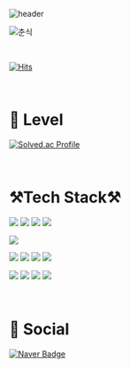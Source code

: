 ![header](https://capsule-render.vercel.app/api?type=waving&color=fdecc8&height=300&section=header&text=Jaehyun's%20GitHub&fontSize=60&fontColor=032539)

![춘식](https://user-images.githubusercontent.com/122425985/229136058-468e62e6-28b0-49b1-abac-27dc7b40c13b.gif)

<br>

[![Hits](https://hits.seeyoufarm.com/api/count/incr/badge.svg?url=https%3A%2F%2Fgithub.com%2FKimJ4ehyune&count_bg=%2379C83D&title_bg=%23555555&icon=&icon_color=%23E7E7E7&title=hits&edge_flat=false)](https://hits.seeyoufarm.com)   

<br>

# 🐝 Level

[![Solved.ac Profile](http://mazassumnida.wtf/api/v2/generate_badge?boj=niggaud)](https://solved.ac/niggaud/)

<br>

# ⚒️Tech Stack⚒️

<img src="https://img.shields.io/badge/java-007396?style=for-the-badge&logo=java&logoColor=white"> <img src="https://img.shields.io/badge/spring-6DB33F?style=for-the-badge&logo=spring&logoColor=white"> <img src="https://img.shields.io/badge/spring boot-6DB33F?style=for-the-badge&logo=springboot&logoColor=white"> <img src="https://img.shields.io/badge/spring security-6DB33F?style=for-the-badge&logo=springsecurity&logoColor=white">

<img src="https://img.shields.io/badge/mysql-4479A1?style=for-the-badge&logo=mysql&logoColor=white"> 

<img src="https://img.shields.io/badge/docker-2496ED?style=for-the-badge&logo=docker&logoColor=white"> <img src="https://img.shields.io/badge/jenkins-D24939?style=for-the-badge&logo=jenkins&logoColor=white"> <img src="https://img.shields.io/badge/nginx-%23009639.svg?style=for-the-badge&logo=nginx&logoColor=white"> <img src="https://img.shields.io/badge/amazonec2-FF9900?style=for-the-badge&logo=amazonec2&logoColor=white"> 

<img src="https://img.shields.io/badge/git-F05032?style=for-the-badge&logo=git&logoColor=white"> <img src="https://img.shields.io/badge/github-181717?style=for-the-badge&logo=github&logoColor=white"> <img src="https://img.shields.io/badge/gitlab-FC6D26?style=for-the-badge&logo=gitlab&logoColor=white"> <img src="https://img.shields.io/badge/jira-0052CC?style=for-the-badge&logo=jira&logoColor=white">

<br>

# :calling: Social

[![Naver Badge](https://img.shields.io/badge/Naver_email-03C75A?style=for-the-badge&logo=Naver&logoColor=white)](mailto:niggaud@naver.com)
